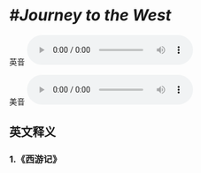 # ***\#Journey to the West*** 
英音
<audio src="./media/Journey to the West1_AAC.aac" controls="controls"></audio>

美音
<audio src="./media/Journey to the West1_AAC.aac" controls="controls"></audio>



  

英文释义
---
### 1.**《西游记》**  


